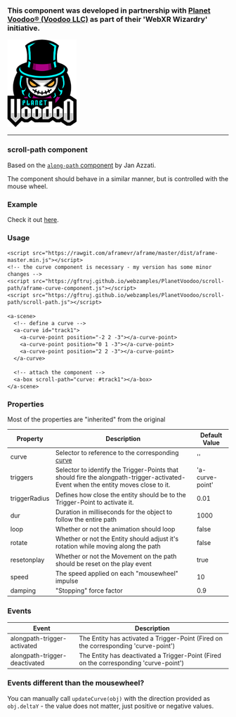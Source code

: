 ### This component was developed in partnership with [Planet Voodoo® (Voodoo LLC)](https://planetvoodoo.org/) as part of their 'WebXR Wizardry' initiative.
<a href="https://planetvoodoo.org/"> <img src="../media/planet-voodoo.png" height="200" /></a>
<hr>

### scroll-path component

Based on the <a href="https://github.com/protyze/aframe-alongpath-component">`along-path` component</a> by Jan Azzati.

The component should behave in a similar manner, but is controlled with the mouse wheel.

### Example

Check it out [here](https://gftruj.github.io/webzamples/PlanetVoodoo/scroll-path).

### Usage

    <script src="https://rawgit.com/aframevr/aframe/master/dist/aframe-master.min.js"></script>
    <!-- the curve component is necessary - my version has some minor changes -->
    <script src="https://gftruj.github.io/webzamples/PlanetVoodoo/scroll-path/aframe-curve-component.js"></script>
    <script src="https://gftruj.github.io/webzamples/PlanetVoodoo/scroll-path/scroll-path.js"></script>

    <a-scene>
      <!-- define a curve -->
      <a-curve id="track1">
        <a-curve-point position="-2 2 -3"></a-curve-point>
        <a-curve-point position="0 1 -3"></a-curve-point>
        <a-curve-point position="2 2 -3"></a-curve-point>
      </a-curve>
      
      <!-- attach the component -->
      <a-box scroll-path="curve: #track1"></a-box>
    </a-scene>
  

### Properties

Most of the properties are "inherited" from the original

| Property | Description                                                                          | Default Value |
| -------- | -----------                                                                          | ------------- |
| curve    | Selector to reference to the corresponding [curve](https://github.com/protyze/aframe-curve-component) | ''            |
| triggers   | Selector to identify the Trigger-Points that should fire the alongpath-trigger-activated-Event when the entity moves close to it.                               | 'a-curve-point'         |
| triggerRadius   | Defines how close the entity should be to the Trigger-Point to activate it.                               | 0.01         |
| dur      | Duration in milliseconds for the object to follow the entire path                    | 1000          |
| loop     | Whether or not the animation should loop                                             | false         |
| rotate   | Whether or not the Entity should adjust it's rotation while moving along the path    | false         |
| resetonplay   | Whether or not the Movement on the path should be reset on the play event       | true          |
| speed    | The speed applied on each "mousewheel" impulse                                       | 10            |
| damping  | "Stopping" force factor                                                              | 0.9           |

### Events

| Event    | Description                                                 |
| -------- | -----------                                                 |
| alongpath-trigger-activated   | The Entity has activated a Trigger-Point (Fired on the corresponding 'curve-point') |
| alongpath-trigger-deactivated   | The Entity has deactivated a Trigger-Point (Fired on the corresponding 'curve-point')          |

### Events different than the mousewheel?

You can manually call `updateCurve(obj)` with the direction provided as `obj.deltaY` - the value does not matter, just positive or negative values. 

